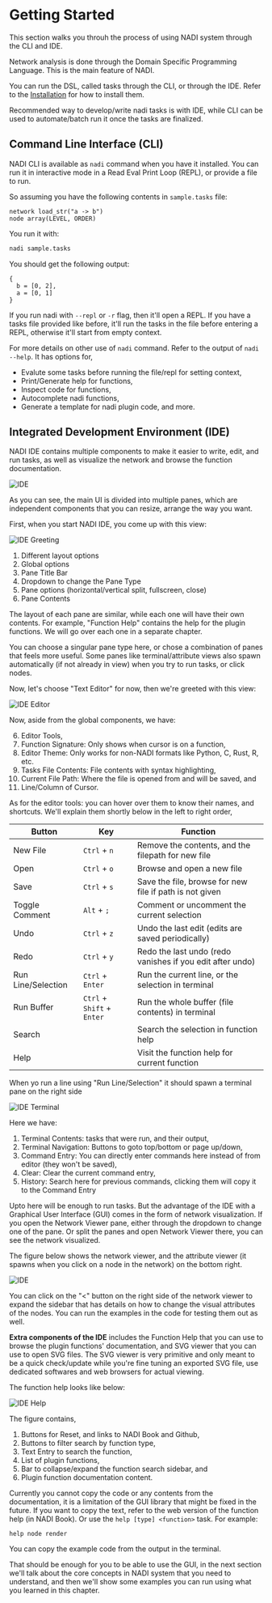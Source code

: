 # Getting Started

This section walks you throuh the process of using NADI system through the CLI and IDE.

Network analysis is done through the Domain Specific Programming Language. This is the main feature of NADI.

You can run the DSL, called tasks through the CLI, or through the IDE. Refer to the [Installation](./installation.md) for how to install them.

Recommended way to develop/write nadi tasks is with IDE, while CLI can be used to automate/batch run it once the tasks are finalized.

## Command Line Interface (CLI)

NADI CLI is available as `nadi` command when you have it installed. You can run it in interactive mode in a Read Eval Print Loop (REPL), or provide a file to run.

So assuming you have the following contents in `sample.tasks` file:

```task
network load_str("a -> b")
node array(LEVEL, ORDER)
```

You run it with:
```bash
nadi sample.tasks
```

You should get the following output:
```task
{
  b = [0, 2],
  a = [0, 1]
}
```

If you run nadi with `--repl` or `-r` flag, then it'll open a REPL. If you have a tasks file provided like before, it'll run the tasks in the file before entering a REPL, otherwise it'll start from empty context.

For more details on other use of `nadi` command. Refer to the output of `nadi --help`. It has options for,
- Evalute some tasks before running the file/repl for setting context,
- Print/Generate help for functions,
- Inspect code for functions,
- Autocomplete nadi functions,
- Generate a template for nadi plugin code, and more.

## Integrated Development Environment (IDE)

NADI IDE contains multiple components to make it easier to write, edit, and run tasks, as well as visualize the network and browse the function documentation.

![IDE](./images/ide-screenshot.png)

As you can see, the main UI is divided into multiple panes, which are independent components that you can resize, arrange the way you want.

First, when you start NADI IDE, you come up with this view:

![IDE Greeting](./images/ide-start.png)

1. Different layout options
2. Global options
3. Pane Title Bar
4. Dropdown to change the Pane Type
5. Pane options (horizontal/vertical split, fullscreen, close)
6. Pane Contents

The layout of each pane are similar, while each one will have their own contents. For example, "Function Help" contains the help for the plugin functions. We will go over each one in a separate chapter.

You can choose a singular pane type here, or chose a combination of panes that feels more useful. Some panes like terminal/attribute views also spawn automatically (if not already in view) when you try to run tasks, or click nodes.

Now, let's choose "Text Editor" for now, then we're greeted with this view:

![IDE Editor](./images/ide-editor.png)

Now, aside from the global components, we have:

6. Editor Tools,
7. Function Signature: Only shows when cursor is on a function,
8. Editor Theme: Only works for non-NADI formats like Python, C, Rust, R, etc.
9. Tasks File Contents: File contents with syntax highlighting,
10. Current File Path: Where the file is opened from and will be saved, and
11. Line/Column of Cursor.

As for the editor tools: you can hover over them to know their names, and shortcuts. We'll explain them shortly below in the left to right order,

| Button             | Key                        | Function                                                   |
|--------------------|----------------------------|------------------------------------------------------------|
| New File           | `Ctrl` + `n`               | Remove the contents, and the filepath for new file         |
| Open               | `Ctrl` + `o`               | Browse and open a new file                                 |
| Save               | `Ctrl` + `s`               | Save the file, browse for new file if path is not given    |
| Toggle Comment     | `Alt` + `;`                | Comment or uncomment the current selection                 |
| Undo               | `Ctrl` + `z`               | Undo the last edit (edits are saved periodically)          |
| Redo               | `Ctrl` + `y`               | Redo the last undo  (redo vanishes if you edit after undo) |
| Run Line/Selection | `Ctrl` + `Enter`           | Run the current line, or the selection in terminal         |
| Run Buffer         | `Ctrl` + `Shift` + `Enter` | Run the whole buffer (file contents) in terminal           |
| Search             |                            | Search the selection in function help                      |
| Help               |                            | Visit the function help for current function               |

When yo run a line using "Run Line/Selection" it should spawn a terminal pane on the right side

![IDE Terminal](./images/ide-term.png)

Here we have:
1. Terminal Contents: tasks that were run, and their output,
2. Terminal Navigation: Buttons to goto top/bottom or page up/down,
3. Command Entry: You can directly enter commands here instead of from editor (they won't be saved),
4. Clear: Clear the current command entry,
5. History: Search here for previous commands, clicking them will copy it to the Command Entry

Upto here will be enough to run tasks. But the advantage of the IDE with a Graphical User Interface (GUI) comes in the form of network visualization. If you open the Network Viewer pane, either through the dropdown to change one of the pane. Or split the panes and open Network Viewer there, you can see the network visualized.

The figure below shows the network viewer, and the attribute viewer (it spawns when you click on a node in the network) on the bottom right.

![IDE](./images/ide-screenshot.png)

You can click on the "<" button on the right side of the network viewer to expand the sidebar that has details on how to change the visual attributes of the nodes. You can run the examples in the code for testing them out as well.

**Extra components of the IDE** includes the Function Help that you can use to browse the plugin functions' documentation, and SVG viewer that you can use to open SVG files. The SVG viewer is very primitive and only meant to be a quick check/update while you're fine tuning an exported SVG file, use dedicated softwares and web browsers for actual viewing.

The function help looks like below:

![IDE Help](./images/ide-help.png)

The figure contains,
1. Buttons for Reset, and links to NADI Book and Github,
2. Buttons to filter search by function type,
3. Text Entry to search the function,
4. List of plugin functions,
5. Bar to collapse/expand the function search sidebar, and
6. Plugin function documentation content.

Currently you cannot copy the code or any contents from the documentation, it is a limitation of the GUI library that might be fixed in the future. If you want to copy the text, refer to the web version of the function help (in NADI Book). Or use the `help [type] <function>` task. For example:

```task run
help node render
```

You can copy the example code from the output in the terminal.

That should be enough for you to be able to use the GUI, in the next section we'll talk about the core concepts in NADI system that you need to understand, and then we'll show some examples you can run using what you learned in this chapter.
